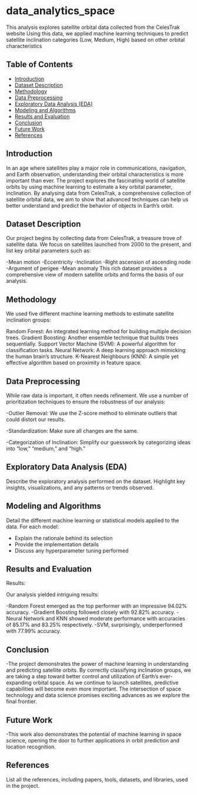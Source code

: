 # data_analytics_space
This analysis explores satellite orbital data collected from the CelesTrak website Using this data, we applied machine learning techniques to predict satellite inclination categories (Low, Medium, High) based on other orbital characteristics





## Table of Contents
- [Introduction](#introduction)
- [Dataset Description](#dataset-description)
- [Methodology](#methodology)
- [Data Preprocessing](#data-preprocessing)
- [Exploratory Data Analysis (EDA)](#exploratory-data-analysis-eda)
- [Modeling and Algorithms](#modeling-and-algorithms)
- [Results and Evaluation](#results-and-evaluation)
- [Conclusion](#conclusion)
- [Future Work](#future-work)
- [References](#references)

## Introduction
In an age where satellites play a major role in communications, navigation, and Earth observation, understanding their orbital characteristics is more important than ever. The project explores the fascinating world of satellite orbits by using machine learning to estimate a key orbital parameter, inclination. By analysing data from CelesTrak, a comprehensive collection of satellite orbital data, we aim to show that advanced techniques can help us better understand and predict the behavior of objects in Earth’s orbit.

## Dataset Description
Our project begins by collecting data from CelesTrak, a treasure trove of satellite data. We focus on satellites launched from 2000 to the present, and list key orbital parameters such as:

-Mean motion
-Eccentricity
-Inclination
-Right ascension of ascending node
-Argument of perigee
-Mean anomaly
This rich dataset provides a comprehensive view of modern satellite orbits and forms the basis of our analysis.

## Methodology
We used five different machine learning methods to estimate satellite inclination groups:

Random Forest: An integrated learning method for building multiple decision trees.
Gradient Boosting: Another ensemble technique that builds trees sequentially.
Support Vector Machine (SVM): A powerful algorithm for classification tasks.
Neural Network: A deep learning approach mimicking the human brain’s structure.
K-Nearest Neighbours (KNN): A simple yet effective algorithm based on proximity in feature space.

## Data Preprocessing
While raw data is important, it often needs refinement. We use a number of prioritization techniques to ensure the robustness of our analysis:

-Outlier Removal: We use the Z-score method to eliminate outliers that could distort our results.

-Standardization: Make sure all changes are the same.

-Categorization of Inclination: Simplify our guesswork by categorizing ideas into “low,” “medium,” and “high.”

## Exploratory Data Analysis (EDA)
Describe the exploratory analysis performed on the dataset. Highlight key insights, visualizations, and any patterns or trends observed.

## Modeling and Algorithms
Detail the different machine learning or statistical models applied to the data. For each model:
- Explain the rationale behind its selection
- Provide the implementation details
- Discuss any hyperparameter tuning performed

## Results and Evaluation
Results:

Our analysis yielded intriguing results:

-Random Forest emerged as the top performer with an impressive 94.02% accuracy.
-Gradient Boosting followed closely with 92.82% accuracy.
-Neural Network and KNN showed moderate performance with accuracies of 85.17% and 83.25% respectively.
-SVM, surprisingly, underperformed with 77.99% accuracy.

## Conclusion
-The project demonstrates the power of machine learning in understanding and predicting satellite orbits. By correctly classifying inclination groups, we are taking a step toward better control and utilization of Earth’s ever-expanding orbital space. As we continue to launch satellites, predictive capabilities will become even more important. The intersection of space technology and data science promises exciting advances as we explore the final frontier.

## Future Work
-This work also demonstrates the potential of machine learning in space science, opening the door to further applications in orbit prediction and location recognition.

## References
List all the references, including papers, tools, datasets, and libraries, used in the project.

